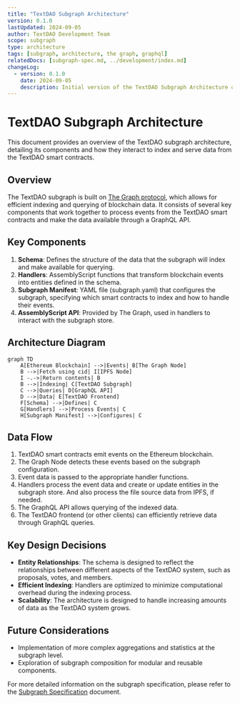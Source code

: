 ```yaml
---
title: "TextDAO Subgraph Architecture"
version: 0.1.0
lastUpdated: 2024-09-05
author: TextDAO Development Team
scope: subgraph
type: architecture
tags: [subgraph, architecture, the graph, graphql]
relatedDocs: [subgraph-spec.md, ../development/index.md]
changeLog:
  - version: 0.1.0
    date: 2024-09-05
    description: Initial version of the TextDAO Subgraph Architecture overview
---
```


# TextDAO Subgraph Architecture

This document provides an overview of the TextDAO subgraph architecture, detailing its components and how they interact to index and serve data from the TextDAO smart contracts.

## Overview

The TextDAO subgraph is built on [The Graph protocol](https://thegraph.com/docs/en/), which allows for efficient indexing and querying of blockchain data. It consists of several key components that work together to process events from the TextDAO smart contracts and make the data available through a GraphQL API.

## Key Components

1. **Schema**: Defines the structure of the data that the subgraph will index and make available for querying.
2. **Handlers**: AssemblyScript functions that transform blockchain events into entities defined in the schema.
3. **Subgraph Manifest**: YAML file (subgraph.yaml) that configures the subgraph, specifying which smart contracts to index and how to handle their events.
4. **AssemblyScript API**: Provided by The Graph, used in handlers to interact with the subgraph store.

## Architecture Diagram

```mermaid
graph TD
    A[Ethereum Blockchain] -->|Events| B[The Graph Node]
    B -->|Fetch using cid| I[IPFS Node]
    I -.->|Return contents| B
    B -->|Indexing| C[TextDAO Subgraph]
    C -->|Queries| D[GraphQL API]
    D -->|Data| E[TextDAO Frontend]
    F[Schema] -->|Defines| C
    G[Handlers] -->|Process Events| C
    H[Subgraph Manifest] -->|Configures| C
```

## Data Flow

1. TextDAO smart contracts emit events on the Ethereum blockchain.
2. The Graph Node detects these events based on the subgraph configuration.
3. Event data is passed to the appropriate handler functions.
4. Handlers process the event data and create or update entities in the subgraph store. And also process the file source data from IPFS, if needed.
5. The GraphQL API allows querying of the indexed data.
6. The TextDAO frontend (or other clients) can efficiently retrieve data through GraphQL queries.

## Key Design Decisions

- **Entity Relationships**: The schema is designed to reflect the relationships between different aspects of the TextDAO system, such as proposals, votes, and members.
- **Efficient Indexing**: Handlers are optimized to minimize computational overhead during the indexing process.
- **Scalability**: The architecture is designed to handle increasing amounts of data as the TextDAO system grows.

## Future Considerations

- Implementation of more complex aggregations and statistics at the subgraph level.
- Exploration of subgraph composition for modular and reusable components.

For more detailed information on the subgraph specification, please refer to the [Subgraph Specification](subgraph-spec.md) document.
